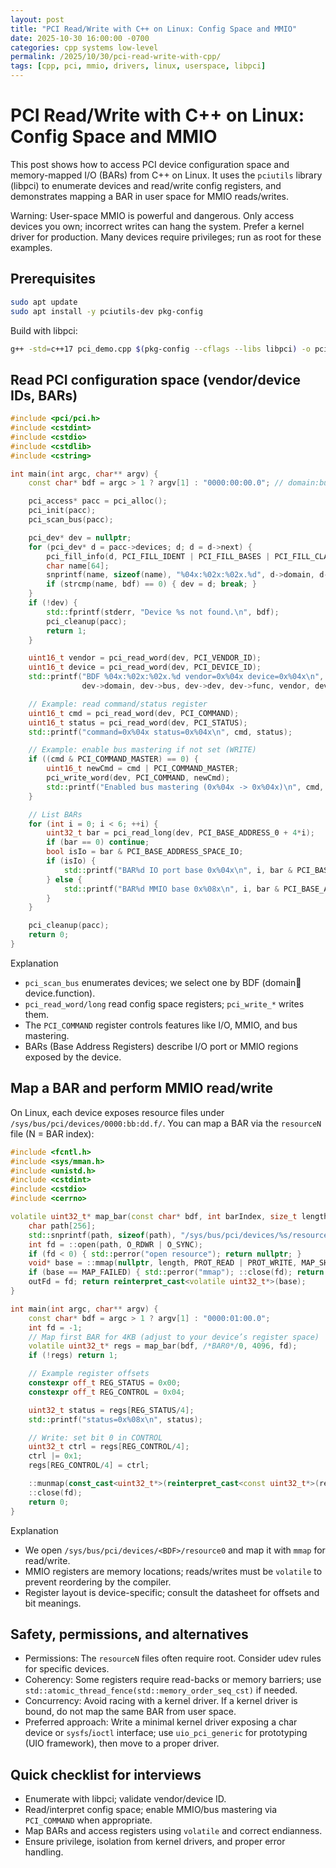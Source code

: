 ```yaml
---
layout: post
title: "PCI Read/Write with C++ on Linux: Config Space and MMIO"
date: 2025-10-30 16:00:00 -0700
categories: cpp systems low-level
permalink: /2025/10/30/pci-read-write-with-cpp/
tags: [cpp, pci, mmio, drivers, linux, userspace, libpci]
---
```


# PCI Read/Write with C++ on Linux: Config Space and MMIO

This post shows how to access PCI device configuration space and memory-mapped I/O (BARs) from C++ on Linux. It uses the `pciutils` library (libpci) to enumerate devices and read/write config registers, and demonstrates mapping a BAR in user space for MMIO reads/writes.

Warning: User-space MMIO is powerful and dangerous. Only access devices you own; incorrect writes can hang the system. Prefer a kernel driver for production. Many devices require privileges; run as root for these examples.

## Prerequisites

```bash
sudo apt update
sudo apt install -y pciutils-dev pkg-config
```

Build with libpci:

```bash
g++ -std=c++17 pci_demo.cpp $(pkg-config --cflags --libs libpci) -o pci_demo
```

## Read PCI configuration space (vendor/device IDs, BARs)

```cpp
#include <pci/pci.h>
#include <cstdint>
#include <cstdio>
#include <cstdlib>
#include <cstring>

int main(int argc, char** argv) {
    const char* bdf = argc > 1 ? argv[1] : "0000:00:00.0"; // domain:bus:dev.func

    pci_access* pacc = pci_alloc();
    pci_init(pacc);
    pci_scan_bus(pacc);

    pci_dev* dev = nullptr;
    for (pci_dev* d = pacc->devices; d; d = d->next) {
        pci_fill_info(d, PCI_FILL_IDENT | PCI_FILL_BASES | PCI_FILL_CLASS);
        char name[64];
        snprintf(name, sizeof(name), "%04x:%02x:%02x.%d", d->domain, d->bus, d->dev, d->func);
        if (strcmp(name, bdf) == 0) { dev = d; break; }
    }
    if (!dev) {
        std::fprintf(stderr, "Device %s not found.\n", bdf);
        pci_cleanup(pacc);
        return 1;
    }

    uint16_t vendor = pci_read_word(dev, PCI_VENDOR_ID);
    uint16_t device = pci_read_word(dev, PCI_DEVICE_ID);
    std::printf("BDF %04x:%02x:%02x.%d vendor=0x%04x device=0x%04x\n",
                dev->domain, dev->bus, dev->dev, dev->func, vendor, device);

    // Example: read command/status register
    uint16_t cmd = pci_read_word(dev, PCI_COMMAND);
    uint16_t status = pci_read_word(dev, PCI_STATUS);
    std::printf("command=0x%04x status=0x%04x\n", cmd, status);

    // Example: enable bus mastering if not set (WRITE)
    if ((cmd & PCI_COMMAND_MASTER) == 0) {
        uint16_t newCmd = cmd | PCI_COMMAND_MASTER;
        pci_write_word(dev, PCI_COMMAND, newCmd);
        std::printf("Enabled bus mastering (0x%04x -> 0x%04x)\n", cmd, newCmd);
    }

    // List BARs
    for (int i = 0; i < 6; ++i) {
        uint32_t bar = pci_read_long(dev, PCI_BASE_ADDRESS_0 + 4*i);
        if (bar == 0) continue;
        bool isIo = bar & PCI_BASE_ADDRESS_SPACE_IO;
        if (isIo) {
            std::printf("BAR%d IO port base 0x%04x\n", i, bar & PCI_BASE_ADDRESS_IO_MASK);
        } else {
            std::printf("BAR%d MMIO base 0x%08x\n", i, bar & PCI_BASE_ADDRESS_MEM_MASK);
        }
    }

    pci_cleanup(pacc);
    return 0;
}
```

Explanation
- `pci_scan_bus` enumerates devices; we select one by BDF (domain:bus:device.function).
- `pci_read_word/long` read config space registers; `pci_write_*` writes them.
- The `PCI_COMMAND` register controls features like I/O, MMIO, and bus mastering.
- BARs (Base Address Registers) describe I/O port or MMIO regions exposed by the device.

## Map a BAR and perform MMIO read/write

On Linux, each device exposes resource files under `/sys/bus/pci/devices/0000:bb:dd.f/`. You can map a BAR via the `resourceN` file (N = BAR index):

```cpp
#include <fcntl.h>
#include <sys/mman.h>
#include <unistd.h>
#include <cstdint>
#include <cstdio>
#include <cerrno>

volatile uint32_t* map_bar(const char* bdf, int barIndex, size_t length, int& outFd) {
    char path[256];
    std::snprintf(path, sizeof(path), "/sys/bus/pci/devices/%s/resource%d", bdf, barIndex);
    int fd = ::open(path, O_RDWR | O_SYNC);
    if (fd < 0) { std::perror("open resource"); return nullptr; }
    void* base = ::mmap(nullptr, length, PROT_READ | PROT_WRITE, MAP_SHARED, fd, 0);
    if (base == MAP_FAILED) { std::perror("mmap"); ::close(fd); return nullptr; }
    outFd = fd; return reinterpret_cast<volatile uint32_t*>(base);
}

int main(int argc, char** argv) {
    const char* bdf = argc > 1 ? argv[1] : "0000:01:00.0";
    int fd = -1;
    // Map first BAR for 4KB (adjust to your device’s register space)
    volatile uint32_t* regs = map_bar(bdf, /*BAR0*/0, 4096, fd);
    if (!regs) return 1;

    // Example register offsets
    constexpr off_t REG_STATUS = 0x00;
    constexpr off_t REG_CONTROL = 0x04;

    uint32_t status = regs[REG_STATUS/4];
    std::printf("status=0x%08x\n", status);

    // Write: set bit 0 in CONTROL
    uint32_t ctrl = regs[REG_CONTROL/4];
    ctrl |= 0x1;
    regs[REG_CONTROL/4] = ctrl;

    ::munmap(const_cast<uint32_t*>(reinterpret_cast<const uint32_t*>(regs)), 4096);
    ::close(fd);
    return 0;
}
```

Explanation
- We open `/sys/bus/pci/devices/<BDF>/resource0` and map it with `mmap` for read/write.
- MMIO registers are memory locations; reads/writes must be `volatile` to prevent reordering by the compiler.
- Register layout is device-specific; consult the datasheet for offsets and bit meanings.

## Safety, permissions, and alternatives

- Permissions: The `resourceN` files often require root. Consider udev rules for specific devices.
- Coherency: Some registers require read-backs or memory barriers; use `std::atomic_thread_fence(std::memory_order_seq_cst)` if needed.
- Concurrency: Avoid racing with a kernel driver. If a kernel driver is bound, do not map the same BAR from user space.
- Preferred approach: Write a minimal kernel driver exposing a char device or `sysfs`/`ioctl` interface; use `uio_pci_generic` for prototyping (UIO framework), then move to a proper driver.

## Quick checklist for interviews

- Enumerate with libpci; validate vendor/device ID.
- Read/interpret config space; enable MMIO/bus mastering via `PCI_COMMAND` when appropriate.
- Map BARs and access registers using `volatile` and correct endianness.
- Ensure privilege, isolation from kernel drivers, and proper error handling.


